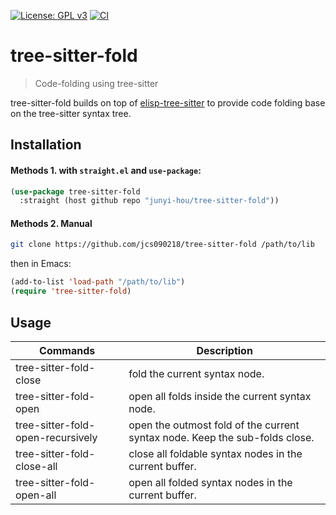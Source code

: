 [![License: GPL v3](https://img.shields.io/badge/License-GPL%20v3-blue.svg)](https://www.gnu.org/licenses/gpl-3.0)
[![CI](https://github.com/jcs090218/tree-sitter-fold/actions/workflows/test.yml/badge.svg)](https://github.com/jcs090218/tree-sitter-fold/actions/workflows/test.yml)

# tree-sitter-fold
> Code-folding using tree-sitter

tree-sitter-fold builds on top of [elisp-tree-sitter](https://github.com/emacs-tree-sitter/elisp-tree-sitter)
to provide code folding base on the tree-sitter syntax tree.

## Installation

#### Methods 1. with `straight.el` and `use-package`:

```el
(use-package tree-sitter-fold
  :straight (host github repo "junyi-hou/tree-sitter-fold"))
```

#### Methods 2. Manual

```sh
git clone https://github.com/jcs090218/tree-sitter-fold /path/to/lib
```

then in Emacs:

```el
(add-to-list 'load-path "/path/to/lib")
(require 'tree-sitter-fold)
```

## Usage

 | Commands                          | Description                                                                 |
 |-----------------------------------|-----------------------------------------------------------------------------|
 | tree-sitter-fold-close            | fold the current syntax node.                                               |
 | tree-sitter-fold-open             | open all folds inside the current syntax node.                              |
 | tree-sitter-fold-open-recursively | open the outmost fold of the current syntax node. Keep the sub-folds close. |
 | tree-sitter-fold-close-all        | close all foldable syntax nodes in the current buffer.                      |
 | tree-sitter-fold-open-all         | open all folded syntax nodes in the current buffer.                         |

